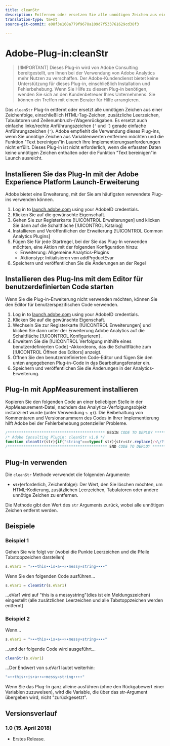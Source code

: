 ```yaml
---
title: cleanStr
description: Entfernen oder ersetzen Sie alle unnötigen Zeichen aus einer Zeichenfolge.
translation-type: tm+mt
source-git-commit: e08f3e168a779f9678a109d7f533761629cd38f3

---
```



# Adobe-Plug-in:cleanStr

> [!IMPORTANT] Dieses Plug-in wird von Adobe Consulting bereitgestellt, um Ihnen bei der Verwendung von Adobe Analytics mehr Nutzen zu verschaffen. Der Adobe-Kundendienst bietet keine Unterstützung für dieses Plug-in, einschließlich Installation und Fehlerbehebung. Wenn Sie Hilfe zu diesem Plug-in benötigen, wenden Sie sich an den Kundenbetreuer Ihres Unternehmens. Sie können ein Treffen mit einem Berater für Hilfe arrangieren.

Das `cleanStr` Plug-In entfernt oder ersetzt alle unnötigen Zeichen aus einer Zeichenfolge, einschließlich HTML-Tag-Zeichen, zusätzliche Leerzeichen, Tabulatoren und Zeilenumbruch-/Wagenrückgaben. Es ersetzt auch einfache linke/rechte Anführungszeichen (`‘` und `’`) gerade einfache Anführungszeichen (`'`). Adobe empfiehlt die Verwendung dieses Plug-ins, wenn Sie unnötige Zeichen aus Variablenwerten entfernen möchten und die Funktion &quot;Text bereinigen&quot;in Launch Ihre Implementierungsanforderungen nicht erfüllt. Dieses Plug-in ist nicht erforderlich, wenn die erfassten Daten keine unnötigen Zeichen enthalten oder die Funktion &quot;Text bereinigen&quot;in Launch ausreicht.

## Installieren Sie das Plug-In mit der Adobe Experience Platform Launch-Erweiterung

Adobe bietet eine Erweiterung, mit der Sie am häufigsten verwendete Plug-ins verwenden können.

1. Log in to [launch.adobe.com](https://launch.adobe.com) using your AdobeID credentials.
1. Klicken Sie auf die gewünschte Eigenschaft.
1. Gehen Sie zur Registerkarte [!UICONTROL Erweiterungen] und klicken Sie dann auf die Schaltfläche [!UICONTROL Katalog]
1. Installieren und Veröffentlichen der Erweiterung [!UICONTROL Common Analytics Plugins]
1. Fügen Sie für jede Startregel, bei der Sie das Plug-In verwenden möchten, eine Aktion mit der folgenden Konfiguration hinzu:
   * Erweiterung: Allgemeine Analytics-Plugins
   * Aktionstyp: Initialisieren von addProductEvar
1. Speichern und veröffentlichen Sie die Änderungen an der Regel

## Installieren des Plug-Ins mit dem Editor für benutzerdefinierten Code starten

Wenn Sie die Plug-in-Erweiterung nicht verwenden möchten, können Sie den Editor für benutzerspezifischen Code verwenden.

1. Log in to [launch.adobe.com](https://launch.adobe.com) using your AdobeID credentials.
1. Klicken Sie auf die gewünschte Eigenschaft.
1. Wechseln Sie zur Registerkarte [!UICONTROL Erweiterungen] und klicken Sie dann unter der Erweiterung Adobe Analytics auf die Schaltfläche [!UICONTROL Konfigurieren] .
1. Erweitern Sie die [!UICONTROL Verfolgung mithilfe eines benutzerdefinierten Code] -Akkordeons, das die Schaltfläche zum [!UICONTROL Öffnen des Editors] anzeigt.
1. Öffnen Sie den benutzerdefinierten Code-Editor und fügen Sie den unten angegebenen Plug-in-Code in das Bearbeitungsfenster ein.
1. Speichern und veröffentlichen Sie die Änderungen in der Analytics-Erweiterung.

## Plug-In mit AppMeasurement installieren

Kopieren Sie den folgenden Code an einer beliebigen Stelle in der AppMeasurement-Datei, nachdem das Analytics-Verfolgungsobjekt instanziiert wurde (unter Verwendung `s_gi`). Die Beibehaltung von Kommentaren und Versionsnummern des Codes in Ihrer Implementierung hilft Adobe bei der Fehlerbehebung potenzieller Probleme.

```js
/******************************************* BEGIN CODE TO DEPLOY *******************************************/
/* Adobe Consulting Plugin: cleanStr v1.0 */
function cleanStr(str){if("string"===typeof str){str=str.replace(/<\/?[^>]+(>|$)/g,"");str=str.trim(); str=str.replace(/[\u2018\u2019\u201A]/g,"'");str=str.replace(/\t+/g,"");for(str=str.replace(/[\n\r]/g," ");-1<str.indexOf("  ");)str=str.replace(/\s\s/g," ");return str}return""};
/******************************************** END CODE TO DEPLOY ********************************************/
```

## Plug-In verwenden

Die `cleanStr` Methode verwendet die folgenden Argumente:

* **`str`**(erforderlich, Zeichenfolge): Der Wert, den Sie löschen möchten, um HTML-Kodierung, zusätzlichen Leerzeichen, Tabulatoren oder andere unnötige Zeichen zu entfernen.

Die Methode gibt den Wert des `str` Arguments zurück, wobei alle unnötigen Zeichen entfernt werden.

## Beispiele

### Beispiel 1

Gehen Sie wie folgt vor (wobei die Punkte Leerzeichen und die Pfeile Tabstoppzeichen darstellen)

```js
s.eVar1 = "»∙∙this∙∙is∙a∙∙»∙messy»string∙∙∙∙"
```

Wenn Sie den folgenden Code ausführen...

```js
s.eVar1 = cleanStr(s.eVar1)
```

 ...eVar1 wird auf &quot;this is a messystring&quot;(dies ist ein Meldungszeichen) eingestellt (alle zusätzlichen Leerzeichen und alle Tabstoppzeichen werden entfernt)

### Beispiel 2

Wenn...

```js
s.eVar1 = "»∙∙this∙∙is∙a∙∙»∙messy»string∙∙∙∙"
```

 ...und der folgende Code wird ausgeführt...

```js
cleanStr(s.eVar1)
```

 ...Der Endwert von s.eVar1 lautet weiterhin:

```js
"»∙∙this∙∙is∙a∙∙»∙messy»string∙∙∙∙"
```

Wenn Sie das Plug-In ganz alleine ausführen (ohne den Rückgabewert einer Variablen zuzuweisen), wird die Variable, die über das str-Argument übergeben wird, nicht &quot;zurückgesetzt&quot;.

## Versionsverlauf

### 1.0 (15. April 2018)

* Erstes Release.
